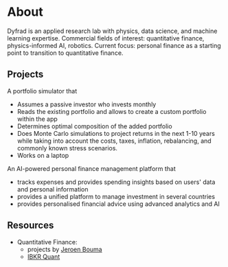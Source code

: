 # About 

Dyfrad is an applied research lab with physics, data science, and machine learning expertise. Commercial fields of interest: quantitative finance, physics-informed AI, robotics. Current focus: personal finance as a starting point to transition to quantitative finance.

## Projects
A portfolio simulator that
* Assumes a passive investor who invests monthly 
* Reads the existing portfolio and allows to create a custom portfolio within the app
* Determines optimal composition of the added portfolio
* Does Monte Carlo simulations to project returns in the next 1-10 years while taking into account the costs, taxes, inflation, rebalancing, and commonly known stress scenarios.
* Works on a laptop

An AI-powered personal finance management platform that
* tracks expenses and provides spending insights based on users' data and personal information
* provides a unified platform to manage investment in several countries
* provides personalised financial advice using advanced analytics and AI

## Resources
- Quantitative Finance: 
  - projects by [Jeroen Bouma](https://github.com/JerBouma)
  - [IBKR Quant](https://www.interactivebrokers.com/campus/category/ibkr-quant-news/ibkr-quant-home/)
